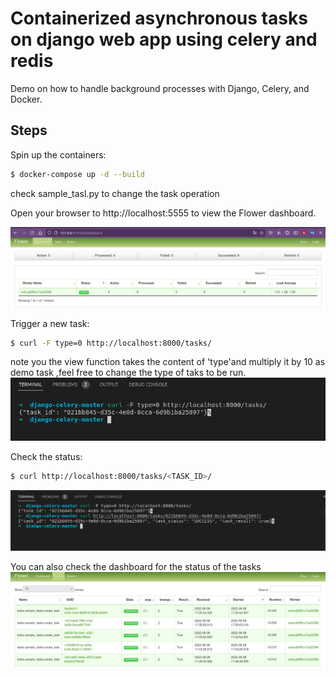 # Containerized asynchronous tasks on django web app using celery and redis

Demo on how to handle background processes with Django, Celery, and Docker.



## Steps 

Spin up the containers:

```sh
$ docker-compose up -d --build
```

check sample_tasl.py to change the task operation


Open your browser to http://localhost:5555 to view the Flower dashboard.

<img src="https://github.com/wissemriahi/Django-Celery-Redis--Flower-on-docker-container/blob/master/Readme%20Pics/flower%20dashboard.png"/>

Trigger a new task:

```sh
$ curl -F type=0 http://localhost:8000/tasks/
```
note you the view function takes the content of 'type'and multiply it by 10 as demo task ,feel free to change the type of taks to be run.
<img src="https://github.com/wissemriahi/Django-Celery-Redis--Flower-on-docker-container/blob/master/Readme%20Pics/curl-1.png"/>


Check the status:

```sh
$ curl http://localhost:8000/tasks/<TASK_ID>/
```
<img src="https://github.com/wissemriahi/Django-Celery-Redis--Flower-on-docker-container/blob/master/Readme%20Pics/curl-2.png"/>

You can also check the dashboard for the status of the tasks 
<img src="https://github.com/wissemriahi/Django-Celery-Redis--Flower-on-docker-container/blob/master/Readme%20Pics/Flower-tasks.png"/>
